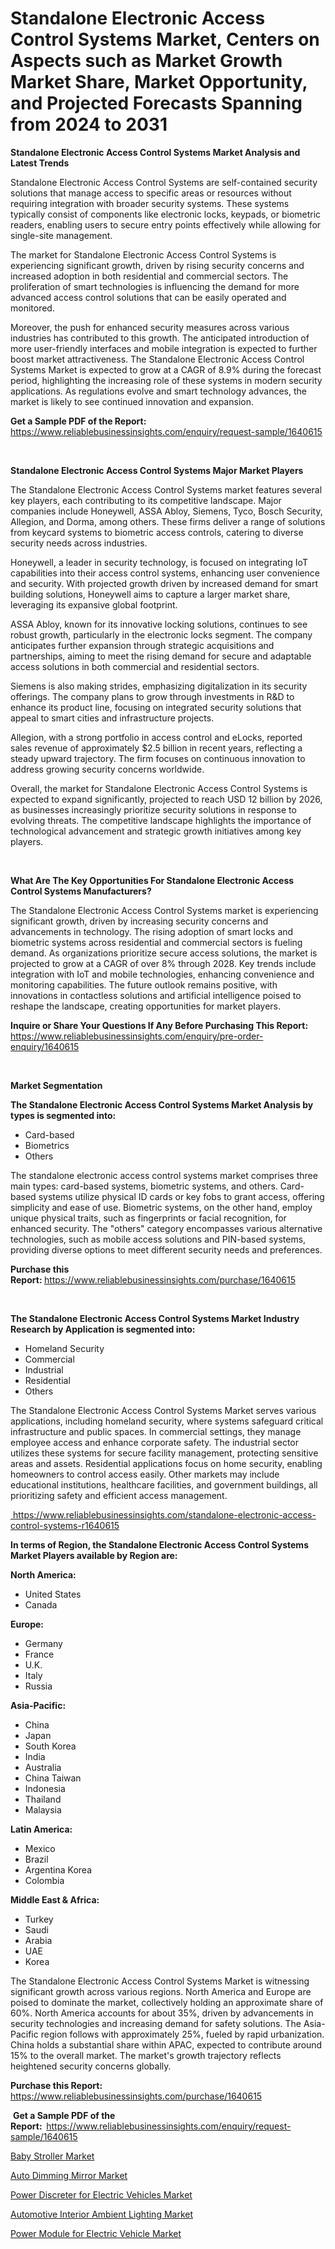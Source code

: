 <p><h1>Standalone Electronic Access Control Systems Market, Centers on Aspects such as Market Growth Market Share, Market Opportunity, and Projected Forecasts Spanning from 2024 to 2031</h1></p><p><strong>Standalone Electronic Access Control Systems Market Analysis and Latest Trends</strong></p>
<p><p>Standalone Electronic Access Control Systems are self-contained security solutions that manage access to specific areas or resources without requiring integration with broader security systems. These systems typically consist of components like electronic locks, keypads, or biometric readers, enabling users to secure entry points effectively while allowing for single-site management. </p><p>The market for Standalone Electronic Access Control Systems is experiencing significant growth, driven by rising security concerns and increased adoption in both residential and commercial sectors. The proliferation of smart technologies is influencing the demand for more advanced access control solutions that can be easily operated and monitored. </p><p>Moreover, the push for enhanced security measures across various industries has contributed to this growth. The anticipated introduction of more user-friendly interfaces and mobile integration is expected to further boost market attractiveness. The Standalone Electronic Access Control Systems Market is expected to grow at a CAGR of 8.9% during the forecast period, highlighting the increasing role of these systems in modern security applications. As regulations evolve and smart technology advances, the market is likely to see continued innovation and expansion.</p></p>
<p><strong>Get a Sample PDF of the Report:&nbsp;</strong> <a href="https://www.reliablebusinessinsights.com/enquiry/request-sample/1640615?utm_campaign=1119&utm_medium=2&utm_source=Github&utm_content=ia&utm_term=25092024&utm_id=standalone-electronic-access-control-systems">https://www.reliablebusinessinsights.com/enquiry/request-sample/1640615</a></p>
<p>&nbsp;</p>
<p><strong>Standalone Electronic Access Control Systems Major Market Players</strong></p>
<p><p>The Standalone Electronic Access Control Systems market features several key players, each contributing to its competitive landscape. Major companies include Honeywell, ASSA Abloy, Siemens, Tyco, Bosch Security, Allegion, and Dorma, among others. These firms deliver a range of solutions from keycard systems to biometric access controls, catering to diverse security needs across industries.</p><p>Honeywell, a leader in security technology, is focused on integrating IoT capabilities into their access control systems, enhancing user convenience and security. With projected growth driven by increased demand for smart building solutions, Honeywell aims to capture a larger market share, leveraging its expansive global footprint.</p><p>ASSA Abloy, known for its innovative locking solutions, continues to see robust growth, particularly in the electronic locks segment. The company anticipates further expansion through strategic acquisitions and partnerships, aiming to meet the rising demand for secure and adaptable access solutions in both commercial and residential sectors.</p><p>Siemens is also making strides, emphasizing digitalization in its security offerings. The company plans to grow through investments in R&D to enhance its product line, focusing on integrated security solutions that appeal to smart cities and infrastructure projects.</p><p>Allegion, with a strong portfolio in access control and eLocks, reported sales revenue of approximately $2.5 billion in recent years, reflecting a steady upward trajectory. The firm focuses on continuous innovation to address growing security concerns worldwide.</p><p>Overall, the market for Standalone Electronic Access Control Systems is expected to expand significantly, projected to reach USD 12 billion by 2026, as businesses increasingly prioritize security solutions in response to evolving threats. The competitive landscape highlights the importance of technological advancement and strategic growth initiatives among key players.</p></p>
<p>&nbsp;</p>
<p><strong>What Are The Key Opportunities For Standalone Electronic Access Control Systems Manufacturers?</strong></p>
<p><p>The Standalone Electronic Access Control Systems market is experiencing significant growth, driven by increasing security concerns and advancements in technology. The rising adoption of smart locks and biometric systems across residential and commercial sectors is fueling demand. As organizations prioritize secure access solutions, the market is projected to grow at a CAGR of over 8% through 2028. Key trends include integration with IoT and mobile technologies, enhancing convenience and monitoring capabilities. The future outlook remains positive, with innovations in contactless solutions and artificial intelligence poised to reshape the landscape, creating opportunities for market players.</p></p>
<p><strong>Inquire or Share Your Questions If Any Before Purchasing This Report:</strong> <a href="https://www.reliablebusinessinsights.com/enquiry/pre-order-enquiry/1640615?utm_campaign=1119&utm_medium=2&utm_source=Github&utm_content=ia&utm_term=25092024&utm_id=standalone-electronic-access-control-systems">https://www.reliablebusinessinsights.com/enquiry/pre-order-enquiry/1640615</a></p>
<p>&nbsp;</p>
<p><strong>Market Segmentation</strong></p>
<p><strong>The Standalone Electronic Access Control Systems Market Analysis by types is segmented into:</strong></p>
<p><ul><li>Card-based</li><li>Biometrics</li><li>Others</li></ul></p>
<p><p>The standalone electronic access control systems market comprises three main types: card-based systems, biometric systems, and others. Card-based systems utilize physical ID cards or key fobs to grant access, offering simplicity and ease of use. Biometric systems, on the other hand, employ unique physical traits, such as fingerprints or facial recognition, for enhanced security. The "others" category encompasses various alternative technologies, such as mobile access solutions and PIN-based systems, providing diverse options to meet different security needs and preferences.</p></p>
<p><strong>Purchase this Report:&nbsp;</strong><a href="https://www.reliablebusinessinsights.com/purchase/1640615?utm_campaign=1119&utm_medium=2&utm_source=Github&utm_content=ia&utm_term=25092024&utm_id=standalone-electronic-access-control-systems">https://www.reliablebusinessinsights.com/purchase/1640615</a></p>
<p>&nbsp;</p>
<p><strong>The Standalone Electronic Access Control Systems Market Industry Research by Application is segmented into:</strong></p>
<p><ul><li>Homeland Security</li><li>Commercial</li><li>Industrial</li><li>Residential</li><li>Others</li></ul></p>
<p><p>The Standalone Electronic Access Control Systems Market serves various applications, including homeland security, where systems safeguard critical infrastructure and public spaces. In commercial settings, they manage employee access and enhance corporate safety. The industrial sector utilizes these systems for secure facility management, protecting sensitive areas and assets. Residential applications focus on home security, enabling homeowners to control access easily. Other markets may include educational institutions, healthcare facilities, and government buildings, all prioritizing safety and efficient access management.</p></p>
<p><a href="https://www.reliablebusinessinsights.com/standalone-electronic-access-control-systems-r1640615?utm_campaign=1119&utm_medium=2&utm_source=Github&utm_content=ia&utm_term=25092024&utm_id=standalone-electronic-access-control-systems">&nbsp;https://www.reliablebusinessinsights.com/standalone-electronic-access-control-systems-r1640615</a></p>
<p><strong>In terms of Region, the Standalone Electronic Access Control Systems Market Players available by Region are:</strong></p>
<p>
    <p> <strong> North America: </strong>
        <ul>
            <li>United States</li>
            <li>Canada</li>
        </ul>
        </p> 
    <p> <strong> Europe: </strong>
        <ul>
            <li>Germany</li>
            <li>France</li>
            <li>U.K.</li>
            <li>Italy</li>
            <li>Russia</li>
        </ul>
        </p> 
    <p> <strong> Asia-Pacific: </strong>
        <ul>
            <li>China</li>
            <li>Japan</li>
            <li>South Korea</li>
            <li>India</li>
            <li>Australia</li>
            <li>China Taiwan</li>
            <li>Indonesia</li>
            <li>Thailand</li>
            <li>Malaysia</li>
        </ul>
        </p> 
    <p> <strong> Latin America: </strong>
        <ul>
            <li>Mexico</li>
            <li>Brazil</li>
            <li>Argentina Korea</li>
            <li>Colombia</li>
        </ul>
        </p> 
    <p> <strong> Middle East & Africa: </strong>
        <ul>
            <li>Turkey</li>
            <li>Saudi</li>
            <li>Arabia</li>
            <li>UAE</li>
            <li>Korea</li>
        </ul>
    </p>
    </p>
<p><p>The Standalone Electronic Access Control Systems Market is witnessing significant growth across various regions. North America and Europe are poised to dominate the market, collectively holding an approximate share of 60%. North America accounts for about 35%, driven by advancements in security technologies and increasing demand for safety solutions. The Asia-Pacific region follows with approximately 25%, fueled by rapid urbanization. China holds a substantial share within APAC, expected to contribute around 15% to the overall market. The market's growth trajectory reflects heightened security concerns globally.</p></p>
<p><strong>Purchase this Report: </strong><a href="https://www.reliablebusinessinsights.com/purchase/1640615?utm_campaign=1119&utm_medium=2&utm_source=Github&utm_content=ia&utm_term=25092024&utm_id=standalone-electronic-access-control-systems">https://www.reliablebusinessinsights.com/purchase/1640615</a></p>
<p>&nbsp;<strong>Get a Sample PDF of the Report:&nbsp;&nbsp;</strong><a href="https://www.reliablebusinessinsights.com/enquiry/request-sample/1640615?utm_campaign=1119&utm_medium=2&utm_source=Github&utm_content=ia&utm_term=25092024&utm_id=standalone-electronic-access-control-systems">https://www.reliablebusinessinsights.com/enquiry/request-sample/1640615</a></p>
<p><strong></strong></p>
<p><p><a href="https://issuu.com/reportprime-2/docs/baby-stroller-market-size-2030.pptx_add6aab0f6ef56?utm_campaign=1119&utm_medium=2&utm_source=Github&utm_content=ia&utm_term=25092024&utm_id=standalone-electronic-access-control-systems">Baby Stroller Market</a></p><p><a href="https://www.linkedin.com/pulse/auto-dimming-mirror-market-size-share-trends-analysis-report-bpgzf?utm_campaign=1119&utm_medium=2&utm_source=Github&utm_content=ia&utm_term=25092024&utm_id=standalone-electronic-access-control-systems">Auto Dimming Mirror Market</a></p><p><a href="https://github.com/BesaLoshi2000/Market-Research-Report-List-1/blob/main/power-discreter-for-electric-vehicles-market.md?utm_campaign=1119&utm_medium=2&utm_source=Github&utm_content=ia&utm_term=25092024&utm_id=standalone-electronic-access-control-systems">Power Discreter for Electric Vehicles Market</a></p><p><a href="https://www.linkedin.com/pulse/global-automotive-interior-ambient-lighting-market-exploring-fxndf?utm_campaign=1119&utm_medium=2&utm_source=Github&utm_content=ia&utm_term=25092024&utm_id=standalone-electronic-access-control-systems">Automotive Interior Ambient Lighting Market</a></p><p><a href="https://github.com/JakirUddin651/Market-Research-Report-List-1/blob/main/power-module-for-electric-vehicle-market.md?utm_campaign=1119&utm_medium=2&utm_source=Github&utm_content=ia&utm_term=25092024&utm_id=standalone-electronic-access-control-systems">Power Module for Electric Vehicle Market</a></p></p>
